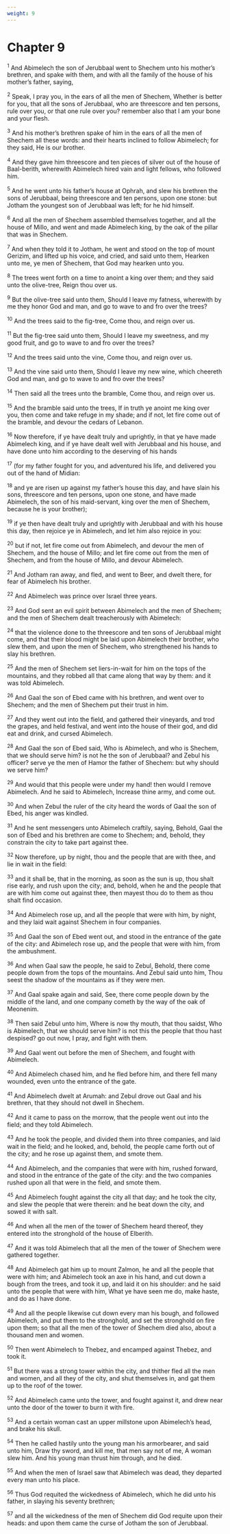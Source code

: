 ```yaml
---
weight: 9
---
```


# Chapter 9

<sup>1</sup> And Abimelech the son of Jerubbaal went to Shechem unto his mother’s brethren, and spake with them, and with all the family of the house of his mother’s father, saying, 

<sup>2</sup> Speak, I pray you, in the ears of all the men of Shechem, Whether is better for you, that all the sons of Jerubbaal, who are threescore and ten persons, rule over you, or that one rule over you? remember also that I am your bone and your flesh. 

<sup>3</sup> And his mother’s brethren spake of him in the ears of all the men of Shechem all these words: and their hearts inclined to follow Abimelech; for they said, He is our brother. 

<sup>4</sup> And they gave him threescore and ten pieces of silver out of the house of Baal-berith, wherewith Abimelech hired vain and light fellows, who followed him. 

<sup>5</sup> And he went unto his father’s house at Ophrah, and slew his brethren the sons of Jerubbaal, being threescore and ten persons, upon one stone: but Jotham the youngest son of Jerubbaal was left; for he hid himself. 

<sup>6</sup> And all the men of Shechem assembled themselves together, and all the house of Millo, and went and made Abimelech king, by the oak of the pillar that was in Shechem. 

<sup>7</sup> And when they told it to Jotham, he went and stood on the top of mount Gerizim, and lifted up his voice, and cried, and said unto them, Hearken unto me, ye men of Shechem, that God may hearken unto you. 

<sup>8</sup> The trees went forth on a time to anoint a king over them; and they said unto the olive-tree, Reign thou over us. 

<sup>9</sup> But the olive-tree said unto them, Should I leave my fatness, wherewith by me they honor God and man, and go to wave to and fro over the trees? 

<sup>10</sup> And the trees said to the fig-tree, Come thou, and reign over us. 

<sup>11</sup> But the fig-tree said unto them, Should I leave my sweetness, and my good fruit, and go to wave to and fro over the trees? 

<sup>12</sup> And the trees said unto the vine, Come thou, and reign over us. 

<sup>13</sup> And the vine said unto them, Should I leave my new wine, which cheereth God and man, and go to wave to and fro over the trees? 

<sup>14</sup> Then said all the trees unto the bramble, Come thou, and reign over us. 

<sup>15</sup> And the bramble said unto the trees, If in truth ye anoint me king over you, then come and take refuge in my shade; and if not, let fire come out of the bramble, and devour the cedars of Lebanon. 

<sup>16</sup> Now therefore, if ye have dealt truly and uprightly, in that ye have made Abimelech king, and if ye have dealt well with Jerubbaal and his house, and have done unto him according to the deserving of his hands 

<sup>17</sup> (for my father fought for you, and adventured his life, and delivered you out of the hand of Midian: 

<sup>18</sup> and ye are risen up against my father’s house this day, and have slain his sons, threescore and ten persons, upon one stone, and have made Abimelech, the son of his maid-servant, king over the men of Shechem, because he is your brother); 

<sup>19</sup> if ye then have dealt truly and uprightly with Jerubbaal and with his house this day, then rejoice ye in Abimelech, and let him also rejoice in you: 

<sup>20</sup> but if not, let fire come out from Abimelech, and devour the men of Shechem, and the house of Millo; and let fire come out from the men of Shechem, and from the house of Millo, and devour Abimelech. 

<sup>21</sup> And Jotham ran away, and fled, and went to Beer, and dwelt there, for fear of Abimelech his brother. 

<sup>22</sup> And Abimelech was prince over Israel three years. 

<sup>23</sup> And God sent an evil spirit between Abimelech and the men of Shechem; and the men of Shechem dealt treacherously with Abimelech: 

<sup>24</sup> that the violence done to the threescore and ten sons of Jerubbaal might come, and that their blood might be laid upon Abimelech their brother, who slew them, and upon the men of Shechem, who strengthened his hands to slay his brethren. 

<sup>25</sup> And the men of Shechem set liers-in-wait for him on the tops of the mountains, and they robbed all that came along that way by them: and it was told Abimelech. 

<sup>26</sup> And Gaal the son of Ebed came with his brethren, and went over to Shechem; and the men of Shechem put their trust in him. 

<sup>27</sup> And they went out into the field, and gathered their vineyards, and trod the grapes, and held festival, and went into the house of their god, and did eat and drink, and cursed Abimelech. 

<sup>28</sup> And Gaal the son of Ebed said, Who is Abimelech, and who is Shechem, that we should serve him? is not he the son of Jerubbaal? and Zebul his officer? serve ye the men of Hamor the father of Shechem: but why should we serve him? 

<sup>29</sup> And would that this people were under my hand! then would I remove Abimelech. And he said to Abimelech, Increase thine army, and come out. 

<sup>30</sup> And when Zebul the ruler of the city heard the words of Gaal the son of Ebed, his anger was kindled. 

<sup>31</sup> And he sent messengers unto Abimelech craftily, saying, Behold, Gaal the son of Ebed and his brethren are come to Shechem; and, behold, they constrain the city to take part against thee. 

<sup>32</sup> Now therefore, up by night, thou and the people that are with thee, and lie in wait in the field: 

<sup>33</sup> and it shall be, that in the morning, as soon as the sun is up, thou shalt rise early, and rush upon the city; and, behold, when he and the people that are with him come out against thee, then mayest thou do to them as thou shalt find occasion. 

<sup>34</sup> And Abimelech rose up, and all the people that were with him, by night, and they laid wait against Shechem in four companies. 

<sup>35</sup> And Gaal the son of Ebed went out, and stood in the entrance of the gate of the city: and Abimelech rose up, and the people that were with him, from the ambushment. 

<sup>36</sup> And when Gaal saw the people, he said to Zebul, Behold, there come people down from the tops of the mountains. And Zebul said unto him, Thou seest the shadow of the mountains as if they were men. 

<sup>37</sup> And Gaal spake again and said, See, there come people down by the middle of the land, and one company cometh by the way of the oak of Meonenim. 

<sup>38</sup> Then said Zebul unto him, Where is now thy mouth, that thou saidst, Who is Abimelech, that we should serve him? is not this the people that thou hast despised? go out now, I pray, and fight with them. 

<sup>39</sup> And Gaal went out before the men of Shechem, and fought with Abimelech. 

<sup>40</sup> And Abimelech chased him, and he fled before him, and there fell many wounded, even unto the entrance of the gate. 

<sup>41</sup> And Abimelech dwelt at Arumah: and Zebul drove out Gaal and his brethren, that they should not dwell in Shechem. 

<sup>42</sup> And it came to pass on the morrow, that the people went out into the field; and they told Abimelech. 

<sup>43</sup> And he took the people, and divided them into three companies, and laid wait in the field; and he looked, and, behold, the people came forth out of the city; and he rose up against them, and smote them. 

<sup>44</sup> And Abimelech, and the companies that were with him, rushed forward, and stood in the entrance of the gate of the city: and the two companies rushed upon all that were in the field, and smote them. 

<sup>45</sup> And Abimelech fought against the city all that day; and he took the city, and slew the people that were therein: and he beat down the city, and sowed it with salt. 

<sup>46</sup> And when all the men of the tower of Shechem heard thereof, they entered into the stronghold of the house of Elberith. 

<sup>47</sup> And it was told Abimelech that all the men of the tower of Shechem were gathered together. 

<sup>48</sup> And Abimelech gat him up to mount Zalmon, he and all the people that were with him; and Abimelech took an axe in his hand, and cut down a bough from the trees, and took it up, and laid it on his shoulder: and he said unto the people that were with him, What ye have seen me do, make haste, and do as I have done. 

<sup>49</sup> And all the people likewise cut down every man his bough, and followed Abimelech, and put them to the stronghold, and set the stronghold on fire upon them; so that all the men of the tower of Shechem died also, about a thousand men and women. 

<sup>50</sup> Then went Abimelech to Thebez, and encamped against Thebez, and took it. 

<sup>51</sup> But there was a strong tower within the city, and thither fled all the men and women, and all they of the city, and shut themselves in, and gat them up to the roof of the tower. 

<sup>52</sup> And Abimelech came unto the tower, and fought against it, and drew near unto the door of the tower to burn it with fire. 

<sup>53</sup> And a certain woman cast an upper millstone upon Abimelech’s head, and brake his skull. 

<sup>54</sup> Then he called hastily unto the young man his armorbearer, and said unto him, Draw thy sword, and kill me, that men say not of me, A woman slew him. And his young man thrust him through, and he died. 

<sup>55</sup> And when the men of Israel saw that Abimelech was dead, they departed every man unto his place. 

<sup>56</sup> Thus God requited the wickedness of Abimelech, which he did unto his father, in slaying his seventy brethren; 

<sup>57</sup> and all the wickedness of the men of Shechem did God requite upon their heads: and upon them came the curse of Jotham the son of Jerubbaal. 


